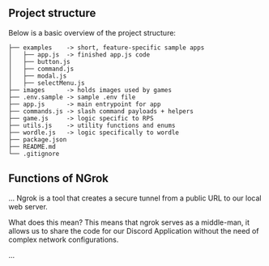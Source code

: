 ## Project structure
Below is a basic overview of the project structure:

```
├── examples    -> short, feature-specific sample apps
│   ├── app.js  -> finished app.js code
│   ├── button.js
│   ├── command.js
│   ├── modal.js
│   ├── selectMenu.js
├── images      -> holds images used by games
├── .env.sample -> sample .env file
├── app.js      -> main entrypoint for app
├── commands.js -> slash command payloads + helpers
├── game.js     -> logic specific to RPS
├── utils.js    -> utility functions and enums
├── wordle.js   -> logic specifically to wordle
├── package.json
├── README.md
└── .gitignore
```
## Functions of NGrok
...
Ngrok is a tool that creates a secure tunnel from a public URL to our local web server.

What does this mean?
This means that ngrok serves as a middle-man, it allows us to share the code for our Discord Application without the need of complex network configurations.

...
